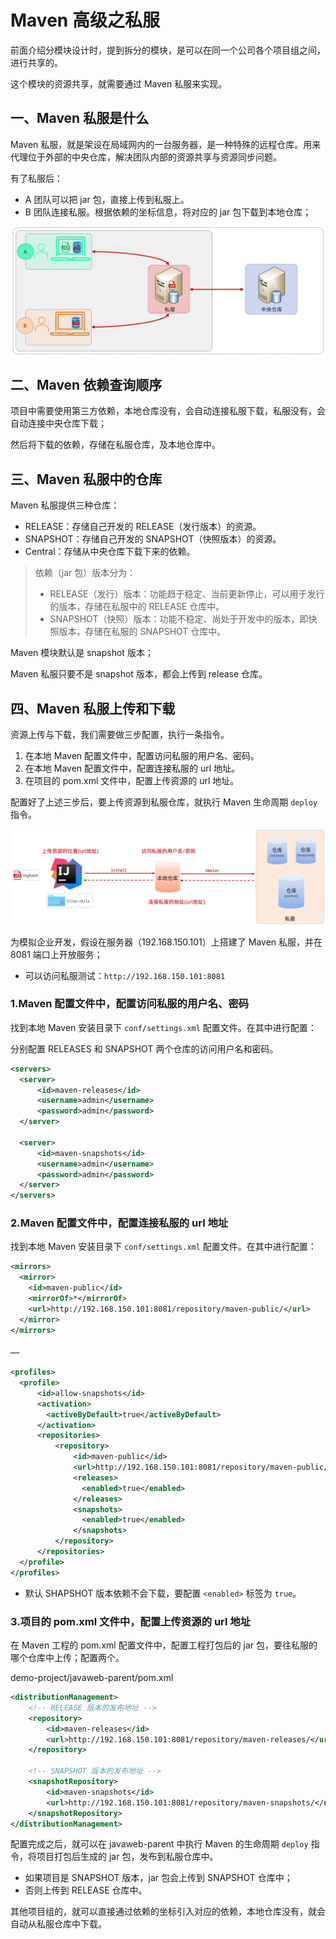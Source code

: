 # Maven 高级之私服

前面介绍分模块设计时，提到拆分的模块，是可以在同一个公司各个项目组之间，进行共享的。

这个模块的资源共享，就需要通过 Maven 私服来实现。

## 一、Maven 私服是什么

Maven 私服，就是架设在局域网内的一台服务器，是一种特殊的远程仓库。用来代理位于外部的中央仓库，解决团队内部的资源共享与资源同步问题。

有了私服后：

- A 团队可以把 jar 包，直接上传到私服上。
- B 团队连接私服。根据依赖的坐标信息，将对应的 jar 包下载到本地仓库；

![Maven私服](NoteAssets/Maven私服.png)

## 二、Maven 依赖查询顺序

项目中需要使用第三方依赖，本地仓库没有，会自动连接私服下载，私服没有，会自动连接中央仓库下载；

然后将下载的依赖，存储在私服仓库，及本地仓库中。

## 三、Maven 私服中的仓库

Maven 私服提供三种仓库：

- RELEASE：存储自己开发的 RELEASE（发行版本）的资源。
- SNAPSHOT：存储自己开发的 SNAPSHOT（快照版本）的资源。
- Central：存储从中央仓库下载下来的依赖。

> 依赖（jar 包）版本分为：
>
> - RELEASE（发行）版本：功能趋于稳定、当前更新停止，可以用于发行的版本，存储在私服中的 RELEASE 仓库中。
> - SNAPSHOT（快照）版本：功能不稳定、尚处于开发中的版本，即快照版本，存储在私服的 SNAPSHOT 仓库中。

Maven 模块默认是 snapshot 版本；

Maven 私服只要不是 snapshot 版本，都会上传到 release 仓库。

## 四、Maven 私服上传和下载

资源上传与下载，我们需要做三步配置，执行一条指令。

1. 在本地 Maven 配置文件中，配置访问私服的用户名、密码。
2. 在本地 Maven 配置文件中，配置连接私服的 url 地址。
3. 在项目的 pom.xml 文件中，配置上传资源的 url 地址。

配置好了上述三步后，要上传资源到私服仓库，就执行 Maven 生命周期 `deploy` 指令。

![Maven私服的上传和下载](NoteAssets/Maven私服的上传和下载.png)

为模拟企业开发，假设在服务器（192.168.150.101）上搭建了 Maven 私服，并在 8081 端口上开放服务；

- 可以访问私服测试：`http://192.168.150.101:8081`

### 1.Maven 配置文件中，配置访问私服的用户名、密码

找到本地 Maven 安装目录下 `conf/settings.xml` 配置文件。在其中进行配置：

分别配置 RELEASES 和 SNAPSHOT 两个仓库的访问用户名和密码。

```xml
<servers>
  <server>
      <id>maven-releases</id>
      <username>admin</username>
      <password>admin</password>
  </server>

  <server>
      <id>maven-snapshots</id>
      <username>admin</username>
      <password>admin</password>
  </server>
</servers>
```

### 2.Maven 配置文件中，配置连接私服的 url 地址

找到本地 Maven 安装目录下 `conf/settings.xml` 配置文件。在其中进行配置：

```xml
<mirrors>
  <mirror>
    <id>maven-public</id>
    <mirrorOf>*</mirrorOf>
    <url>http://192.168.150.101:8081/repository/maven-public/</url>
  </mirror>
</mirrors>

……

<profiles>
  <profile>
      <id>allow-snapshots</id>
      <activation>
        <activeByDefault>true</activeByDefault>
      </activation>
      <repositories>
          <repository>
              <id>maven-public</id>
              <url>http://192.168.150.101:8081/repository/maven-public/</url>
              <releases>
                <enabled>true</enabled>
              </releases>
              <snapshots>
                <enabled>true</enabled>
              </snapshots>
          </repository>
      </repositories>
  </profile>
</profiles>
```

- 默认 SHAPSHOT 版本依赖不会下载，要配置 `<enabled>` 标签为 `true`。

### 3.项目的 pom.xml 文件中，配置上传资源的 url 地址

在 Maven 工程的 pom.xml 配置文件中，配置工程打包后的 jar 包，要往私服的哪个仓库中上传；配置两个。

demo-project/javaweb-parent/pom.xml

```xml
<distributionManagement>
    <!-- RELEASE 版本的发布地址 -->
    <repository>
        <id>maven-releases</id>
        <url>http://192.168.150.101:8081/repository/maven-releases/</url>
    </repository>

    <!-- SNAPSHOT 版本的发布地址 -->
    <snapshotRepository>
        <id>maven-snapshots</id>
        <url>http://192.168.150.101:8081/repository/maven-snapshots/</url>
    </snapshotRepository>
</distributionManagement>
```

配置完成之后，就可以在 javaweb-parent 中执行 Maven 的生命周期 `deploy` 指令，将项目打包后生成的 jar 包，发布到私服仓库中。

- 如果项目是 SNAPSHOT 版本，jar 包会上传到 SNAPSHOT 仓库中；
- 否则上传到 RELEASE 仓库中。

其他项目组的，就可以直接通过依赖的坐标引入对应的依赖，本地仓库没有，就会自动从私服仓库中下载。
